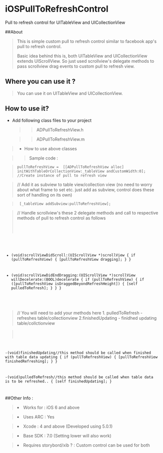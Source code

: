 iOSPullToRefreshControl
=======================

Pull to refresh control for UITableView and UICollectionView


##About 

><p>This is simple custom pull to refresh control similar to facebook app's pull to refresh control. 
><p>Basic idea behind this is, both UITableView and UICollectionView extends UIScrollView. So just used scrollview's delegate methods to pass scrollview drag events to custom pull to refresh view.

## Where you can use it ?

>You can use it on UITableView and UICollectionView.



How to use it?
-------------

>
* Add following class files to your project 

   >>ADPullToRefreshView.h
   
   >>ADPullToRefreshView.m

>* How to use above classes 
   
   >>Sample code :
   
   ><pre><code>pullToRefreshView =  [[ADPullToRefreshView alloc] initWithTableOrCollectionView:_tableView andCustomWidth:0]; //Create instance of pull to refresh view </code></pre>

  > // Add it as subview to table view/collection view (no need to worry about what frame to set etc. just add as subview, control does these sort of handling on its own)
   
   ><pre><code> [_tableView addSubview:pullToRefreshView];</code></pre>

 > // Handle scrollview's these 2 delegate methods and call to respective methods of pull to refresh control as follows
   ><pre><code> 
- (void)scrollViewDidScroll:(UIScrollView *)scrollView
{
    if (pullToRefreshView)
    {
        [pullToRefreshView dragging];
    }
}


- (void)scrollViewDidEndDragging:(UIScrollView *)scrollView willDecelerate:(BOOL)decelerate
{
    if (pullToRefreshView)
    {
        if ([pullToRefreshView isDraggedBeyondRefreshHeight])
        {
            [self pulledToRefresh];
        }
    }
}

</code></pre>
                                                                          
  >// You will need to add your methods here 1. pulledToRefresh - refreshes table/collectionview 2.finishedUpdating - finidhed updating table/collctionview
  
  ><pre><code> 

-(void)finishedUpdating//this method should be called when finished with table data updating
{
    if (pullToRefreshView)
    {
        [pullToRefreshView finishedRefreshing];
    }
}


-(void)pulledToRefresh//this method should be called when table data is to be refreshed..
{
    [self finishedUpdating];
}

</code></pre>

##Other Info : 


><li>Works for : iOS 6 and above</li>

><li>Uses ARC : Yes </li>

><li>Xcode : 4 and above (Developed using 5.0.1)</li>

><li>Base SDK : 7.0 (Setting lower will also work)</li>

><li>Requires storybord/xib ? : Custom control can be used for both</li>




